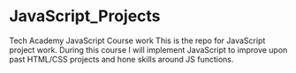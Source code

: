 # JavaScript_Projects
Tech Academy JavaScript Course work
This is the repo for JavaScript project work. During this course I will implement JavaScript to improve upon past HTML/CSS projects and hone skills around JS functions. 
